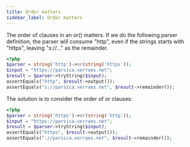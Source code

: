 ```yaml
---
title: Order matters
sidebar_label: Order matters
---
```



The order of clauses in an or() matters. If we do the following parser definition, the parser will consume "http", even if the strings starts with "https", leaving "s://..." as the remainder.

```php
<?php
$parser = string('http')->or(string('https'));
$input = "https://parsica.verraes.net";
$result = $parser->tryString($input);
assertEquals("http", $result->output());
assertEquals("s://parsica.verraes.net", $result->remainder());
```

The solution is to consider the order of or clauses:

```php
<?php
$parser = string('https')->or(string('http'));
$input = "https://parsica.verraes.net";
$result = $parser->tryString($input);
assertEquals("https", $result->output());
assertEquals("://parsica.verraes.net", $result->remainder());
```
